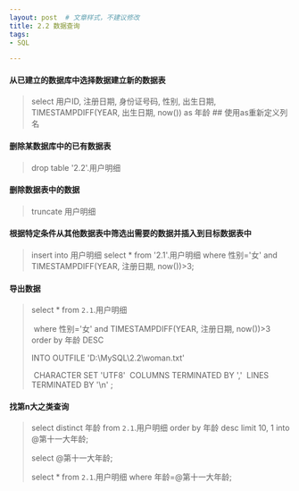 ```yaml
---
layout: post  # 文章样式，不建议修改
title: 2.2 数据查询
tags: 
- SQL

---
```


#### 从已建立的数据库中选择数据建立新的数据表

> select 用户ID, 注册日期, 身份证号码, 性别, 出生日期, TIMESTAMPDIFF(YEAR, 出生日期, now()) as 年龄 ## 使用as重新定义列名

#### 删除某数据库中的已有数据表

> drop table '2.2'.用户明细

#### 删除数据表中的数据

> truncate 用户明细

#### 根据特定条件从其他数据表中筛选出需要的数据并插入到目标数据表中

> insert into 用户明细 select * from '2.1'.用户明细 where 性别='女' and TIMESTAMPDIFF(YEAR, 注册日期, now())>3;

#### 导出数据

> select * from `2.1`.用户明细 
>
> ​	where 性别='女' and TIMESTAMPDIFF(YEAR, 注册日期, now())>3
> ​	order by 年龄 DESC
>
> INTO OUTFILE 'D:\\MySQL\\2.2\\woman.txt' 
>
> ​	CHARACTER SET 'UTF8'
> ​	COLUMNS TERMINATED BY ',' 
> ​	LINES TERMINATED BY '\n' ;

#### 找第n大之类查询

> select distinct 年龄 from `2.1`.用户明细 order by 年龄 desc limit 10, 1 into @第十一大年龄;
>
> select @第十一大年龄;
>
> select * from `2.1`.用户明细 where 年龄=@第十一大年龄;
